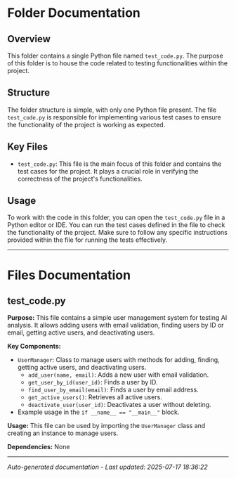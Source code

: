 # Folder Documentation

## Overview
This folder contains a single Python file named `test_code.py`. The purpose of this folder is to house the code related to testing functionalities within the project.

## Structure
The folder structure is simple, with only one Python file present. The file `test_code.py` is responsible for implementing various test cases to ensure the functionality of the project is working as expected.

## Key Files
- `test_code.py`: This file is the main focus of this folder and contains the test cases for the project. It plays a crucial role in verifying the correctness of the project's functionalities.

## Usage
To work with the code in this folder, you can open the `test_code.py` file in a Python editor or IDE. You can run the test cases defined in the file to check the functionality of the project. Make sure to follow any specific instructions provided within the file for running the tests effectively.

---

# Files Documentation

## test_code.py

**Purpose:** This file contains a simple user management system for testing AI analysis. It allows adding users with email validation, finding users by ID or email, getting active users, and deactivating users.

**Key Components:**
- `UserManager`: Class to manage users with methods for adding, finding, getting active users, and deactivating users.
  - `add_user(name, email)`: Adds a new user with email validation.
  - `get_user_by_id(user_id)`: Finds a user by ID.
  - `find_user_by_email(email)`: Finds a user by email address.
  - `get_active_users()`: Retrieves all active users.
  - `deactivate_user(user_id)`: Deactivates a user without deleting.
- Example usage in the `if __name__ == "__main__"` block.

**Usage:** This file can be used by importing the `UserManager` class and creating an instance to manage users.

**Dependencies:** None

---
*Auto-generated documentation - Last updated: 2025-07-17 18:36:22*
